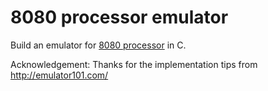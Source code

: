 # 8080 processor emulator
Build an emulator for [8080 processor](https://en.wikipedia.org/wiki/Intel_8080) in C.

Acknowledgement: Thanks for the implementation tips from http://emulator101.com/
